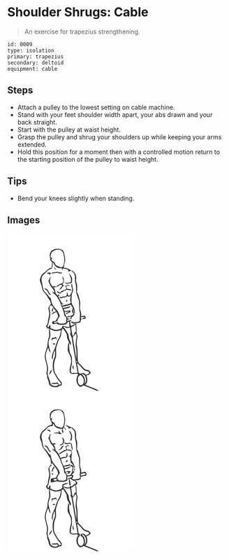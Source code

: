 # Shoulder Shrugs: Cable
> An exercise for trapezius strengthening.

``` 
id: 0009 
type: isolation 
primary: trapezius 
secondary: deltoid 
equipment: cable 
``` 

## Steps

 - Attach a pulley to the lowest setting on cable machine.
 - Stand with your feet shoulder width apart, your abs drawn and your back straight.
 - Start with the pulley at waist height.
 - Grasp the pulley and shrug your shoulders up while keeping your arms extended.
 - Hold this position for a moment then with a controlled motion return to the starting position of the pulley to waist height.

## Tips

 - Bend your knees slightly when standing.

## Images

<svg width="288" height="275pt" viewBox="0 0 216 275" xmlns="http://www.w3.org/2000/svg">
  <g fill="#FFF">
    <path d="M0 0h216v275H0V0m74.48 32.43c-2.81 4.35-.9 9.62-.47 14.35.93 1.05 1.85 2.11 2.77 3.16-.12 3.15-.29 6.3-.68 9.43-6.06.82-9.33 6.47-14.09 9.57-3.36 2.38-4.93 6.41-5.91 10.25-.79 4.6 2.78 8.37 3.1 12.82.46 3.51 1.58 7.06 4.15 9.62 4.33 4.34 6.52 10.23 10.36 14.93.38 1.6.78 3.19 1.18 4.79-1.36 2.15-2.99 4.17-4.02 6.51-.72 2.72.56 5.43.94 8.11.98 5.65-2 10.92-2.1 16.53 0 2.95-1.86 5.3-3.43 7.63 1.7 1.44 3.17 5.4 5.75 3.07-.65 3.6-.29 7.24-.04 10.85.43 3.78-1.79 7.12-2.25 10.78-.74 3.4-.56 6.91-1.16 10.32-1.62 4.85-3.52 9.67-4.19 14.77-.3 7.25 3.41 13.92 3.68 21.12.04 3.11-.07 6.26-.98 9.27.51 1.59 1.04 3.18 1.56 4.78-.99 3.96 2.29 7.15 2.58 10.97.12 2.26.89 4.6 3.03 5.73 3.5 3.05 8.44 2.64 12.74 2.18.67-.59 1.33-1.17 2-1.75 1.48-.37 3.58-.06 4.36-1.7.47-1.2.15-2.54.22-3.78-1.38-1.75-2.54-3.67-4.06-5.3-3.17-3.17-4.43-7.64-7.27-11.05-3.4-8.63-2.46-18.53 1.04-26.96 1.86-6.04-.74-12.5 1.23-18.53 1.66-5.24 2.95-10.72 6.11-15.31 3.19-4.92 1.13-11.39 4.4-16.14 2.55 2.43 4.37 5.48 6.17 8.48 1.69 2.68.99 6.02 1.88 8.95 1.22 2.97 2.94 5.78 3.61 8.96l.84-.15.58 2.67c2.68-3.05.03-6.37-1.23-9.33-1.75-3.28-.61-7.33-2.57-10.53-1.85-3.29-4.02-6.38-6.12-9.51-.56-.51-1.67-1.52-2.23-2.02 1.75-.78 3.22.82 4.82 1.26 2.19.99 4.66.11 6.95-.01.58 3.12 1 6.28 1.27 9.45l-1.71-.16c1.18 3.17 3.04 6.13 3.57 9.51 3.28 19.55 6.41 39.12 9.89 58.62-3.27.17-6.54.39-9.82.36-.65-.6-1.3-1.2-1.94-1.8.38-4.43.39-8.98 1.97-13.18.14-4.07.36-8.15-.12-12.2-.4-3.52-3.33-6.13-3.71-9.65-.57-4.23-1.62-8.51-.72-12.78-.43-.84-.88-1.68-1.34-2.5-.87 4.63-1.51 9.37-1.13 14.08 1.53 4.85 5.21 8.89 5.48 14.15 1.7 7.93-4.14 15.48-1.88 23.35 1.72 1.53 4.08 2.49 6.4 2.2 2.65-.02 6.04-1.74 7.8 1.12-4.72 6.36-3.77 16.49 3.2 20.85 2.68-.06 4.97-1.34 6.84-3.19-.17.24-.51.7-.69.94 7.42 2.52 14.58 5.71 21.87 8.55 1.28.61 2.73.38 4.1.35-1.67-1.32-3.54-2.32-5.52-3.06-5.88-2.26-11.7-4.65-17.54-6.98 4.62-3.95 3.91-10.77 1.84-15.86 2.92-1.1 6.15-2.08 7.53-5.19-1.2-1.37-2.26-2.89-3.7-4.02-2.02-.64-4.3-.57-6.1-1.82-3.82-2.44-5.92-6.7-9.58-9.34-1.79-1.2-2.16-3.43-2.69-5.35-1-6.8-.1-13.73-.94-20.54-1.41-6.3-1.37-12.93.17-19.2.64-3.12-1.76-5.84-1.48-8.95.08-4.63-.11-9.26-.89-13.83l1.9-.32a5.94 5.94 0 0 0-2.79-.69c-2.64 1.49-5.17 3.17-7.9 4.52-.62-2.74-1.09-5.51-1.68-8.26.5-.15 1.49-.46 1.98-.61.01-.4.02-1.2.03-1.6-2.32.48-4.65.9-6.99 1.31-.19-3.22 3.24-2.16 5.24-2.6-1.35-.84-2.87-1.32-4.47-1.28-1.51-3.85-5.11-6.78-4.72-11.26 2.52-.27 5.06-.79 7.59-.32-1.62 1.52-6.06 1.08-6.18 3.79 2.91-.15 5.5-1.94 8.25-2.83-.05-1.07-.1-2.14-.13-3.21-3.23.08-6.41.62-9.58 1.2-.56-1.27-1.14-2.53-1.74-3.78 3.3-.39 6.48-1.36 9.63-2.39.7-.92 1.43-1.82 2.17-2.71-3.94 1.84-8.26 2.5-12.45 3.54-.45-.63-1.35-1.89-1.79-2.52 4.97.01 9.69-1.84 14.4-3.26 1.17 1.77 2.45 3.49 3.53 5.33-.27 1.98-.88 3.9-1.42 5.82.9 1.87 1.71 3.79 2.41 5.75-.75.37-2.24 1.13-2.99 1.5l.46.7c-2.77.07-5.51.51-8.21 1.1l.11 1.77c1.44-.26 2.87-.57 4.3-.93l.66-.27c1.79-1.54 2.04 3.37-.44 2.62.91.62 1.76 1.47 2.93 1.52-.85-3.59 3.11-5.03 5-7.26-.79-3.34-2.85-6.64-1.92-10.14.91 2.91.89 6.17 2.64 8.77.3-3.44-.27-6.86-1.12-10.18-.7-2.9-2.97-5.07-3.83-7.9-1.81-4.22-.15-8.77-.5-13.16-.28-3.88 2.68-7.14 2.45-11.01-.45-3.26-1.27-6.45-1.93-9.67-.23-.01-.67-.05-.89-.06-.92 2.97.87 5.89 1.03 8.85.87 4.31-1.93 8.01-4.06 11.44l-2.75-.48c-.33-2.17-1.03-4.25-1.78-6.31-.4 2.64.17 5.94-2.02 7.92-2.39.28-4.88-.08-7.12 1.01-1.48.83-3.03-.4-4.5-.54 1.17 1.11 2.09 2.9 3.95 2.92 1.03-.45 2.04-.95 3.04-1.49 2.67.22 5.29-.33 7.29-2.23.98.4 1.96.81 2.94 1.23.55-.56 1.65-1.69 2.2-2.26.08 1.34.23 4.02.31 5.36-.47.12-1.4.38-1.87.51l1.55.07c-1.38 2.35.98 4.55.55 6.68-4.19 3.33-9.95 2.73-14.68 4.87-.47-.99-.89-2.01-1.33-3.01 1.31.36 2.63.68 3.95.98-5.2-3.55-6.61-9.78-9.65-14.91.56 0 1.68.01 2.24.01-.05-.68-.17-2.04-.23-2.72-1.04.64-2.06 1.3-3.07 1.99-.84-1.32-1.88-2.49-2.97-3.6-.88-3.42-1.04-7.32-3.83-9.88 2.84-1 5.99-1.2 8.54-2.91 1.58-.95 3.2-2.23 5.17-1.87l1.25 1.61c-1.81 2.61-3.97 4.94-5.9 7.45 1.58-.86 3.12-1.8 4.66-2.73.99-2.11 2.4-3.99 4.45-5.16-1.02-.55-2.72-1.02-2.49-2.54.63-1.12 2.09-1.98 1.94-3.42-.05-3.23.82-7.5-2.71-9.27.44 2.47 1.55 4.77 2.06 7.21-.37 1.33-.85 2.64-1.29 3.95-4.2 1-7.9 3.12-11.15 5.93-1.78-.27-3.49-.74-5.15-1.42l.8 2.76c-3.01-2.68-5.6-6.1-6.37-10.13.07-2.87.93-5.64 1.14-8.5-2.02 2.12-1.84 5.41-3.87 7.49 1.97 3.82 2.77 8.34 5.94 11.46 2.44 2.34 4.03 5.32 4.92 8.56-1.54-.54-3.1-1.04-4.7-1.42 2.84 3.1 6.65 5.23 8.91 8.86 2.89 4.76 5.74 9.59 7.13 15.03 2.59 5.61 4.92 11.36 5.31 17.61 5.07 1.22 2.71 7.32 3.38 11.05-3.61 2.99-8.34 1.9-12.61 1.89-.61-.72-1.23-1.44-1.84-2.16-2.33.52-5.19 2.66-7.04-.03 2.09-.6 4.24-.96 6.32-1.6-.21-3.63 2.52-6.19 4.03-9.2-.78-3.04-2.31-5.83-3.82-8.55-3.2-3.52-6.44-7.08-8.91-11.17-1.53-3.44-1.96-7.24-2.97-10.84-4.21-2.84-6.17-7.73-10.09-10.84-4.16-4.14-3.11-10.55-4.77-15.75-1.38-4.34-1.5-9.8 2.12-13.11 2.57-2.12 4.91-4.49 7.2-6.9 2.1-2.26 5.25-2.91 7.78-4.52 1.48-3.29 1.01-7.07.84-10.56 3.03 2.56 3.79 7.33 7.74 8.79 2.63 1.42 5.62 1.84 8.57 1.81.15.8.46 2.42.61 3.22.47-.98.94-1.96 1.39-2.95 3.09.61 6.49.53 8.88 2.94 1.22 1.53-1.14 2.21-1.95 3.18 1.75-.86 3.67-1.14 5.61-1.11.07-.53.21-1.6.29-2.14 2.32 2.02 4.8 3.99 6.48 6.61 1.65 4.83.58 10.09 1.59 15.02 1.89 5.41 1.35 11.24 1.51 16.87 1.64 4.29 2.79 8.76 4.47 13.04 1.42 6.59-.16 13.5 1.61 20.06 1.19 3.88.13 7.9.08 11.85-.23 1.56.47 3.39-.61 4.74-3.21.8-6.54.97-9.78 1.65-1.47-1.54-3.19-2.21-4.82-.57 1.19.9 2.44 1.72 3.74 2.47 1.77.27 3.34-.89 5.08-.99 2.56-.21 5.55.32 7.58-1.66.85-1.4.62-3.14.88-4.7l2.33.13c-1.05-1.09-3.37-1.68-2.62-3.58 2.4-.65 5.27-1.58 7.04.74l-5.14.76c.75.51 1.5 1.03 2.26 1.54 1.62-.46 3.24-.92 4.87-1.35-.71-1.48-1.38-2.99-2.3-4.37-2 .21-3.97.65-5.95 1 .21-3.31 0-6.67-1.36-9.74-1.76-3.84-.24-8.05-.57-12.08.34-5.49-1.97-10.55-3.33-15.74-.53-1.39-1.4-2.61-2.19-3.85.4-5.36 1.32-11.04-.66-16.2-1.44-3.22-.21-6.77-.74-10.14-.03-4.5-2.96-8.42-6.7-10.65-4.96-1.72-9.24-5.27-14.75-4.95.82-2.49 1.1-5.1 1.4-7.69 2.95-5.69.33-11.91-.63-17.72-.66-4.26-5.15-7.09-9.3-6.82-4.98-.52-10.88.59-13.7 5.17m5.56 25.38c.6 1.47 1.22 2.92 1.83 4.38.51.14 1.53.44 2.04.58-1.11-1.79-2.46-3.41-3.87-4.96m-3.39 10.15c-.1.38-.29 1.16-.39 1.55 4.51-.71 9.16-2.4 13.59-.31 1.85 1.02 3.47-.31 4.91-1.37-1.95.03-3.92-.04-5.78-.66-4.1-1.23-8.27.17-12.33.79m-9.53 1.19c2.49-.27 4.46 1.04 6.35 2.43.57-.99 1.45-1.98 1.18-3.2-2.52-1.27-5.21-.52-7.53.77m38.59.19c2.49 4.66 5.16 9.98 2.9 15.32-3.63.65-7.35.81-10.99.16 1.46.73 2.89 1.52 4.43 2.1 2.36-.4 4.72-.89 7.14-.72 2.23-.47 1.92-3.38 2.13-5.14.59-4.58-1.95-9.11-5.61-11.72m-6.69 21.49c1.81 1.37 2.53 3.44 2.23 5.68-3.1.44-5.72 2.2-8.55 3.37-.7.85-1.4 1.7-2.1 2.56-1.83-.85-3.53-1.95-5.24-3.01.19 3.08 3.11 3.85 5.57 4.46 1.34-1.48 2.88-2.78 4.89-3.21.36-.35 1.06-1.06 1.42-1.41 1.83-.38 3.6-1 5.22-1.95 2.74.21 5.45.67 8.11 1.37-1.33-3.08-4.78-2.83-7.58-2.94-.5-1.41-1.19-2.74-1.96-4.02.89-.65 1.77-1.3 2.66-1.96 1.25.34 2.5.66 3.77.9-1.16-.72-2.14-1.89-3.5-2.22-1.67.78-2.96 2.34-4.94 2.38m-36.37 4c2.64 1.49 5.42 3.05 6.62 6.01 1.47 2 2.64 6.33 5.84 4.89-3.65-2.21-4.17-6.81-7.08-9.65-1.48-1.29-3.57-1.01-5.38-1.25m28.59 19c.66.55.66.55 0 0m10.24 1.32c-.16.41-.49 1.22-.66 1.63 1.51 3.24 3.91-3.47.66-1.63m10.23 115.15c.93 1.39 1.86 2.8 2.88 4.13-.56-2.87-1.03-5.75-1.35-8.65-.62 1.47-1.07 2.99-1.53 4.52z"/>
    <path d="M78.48 31.38c3.61-2.93 8.41-2.92 12.81-2.78 1.4 1.26 2.9 2.45 4.03 3.98 3.07 7.84 3.64 16.88.4 24.82-.97.47-1.93.93-2.88 1.41-2.66-.83-5.33-1.65-7.86-2.78-2.3-1.13-3.13-3.74-4.12-5.91-1.68-1.02-3.39-2.02-4.86-3.34-.04-1.69.62-3.28 1.03-4.89-.61.16-1.83.47-2.44.63-.35-4 .19-8.77 3.89-11.14zM73.77 124.11c.65.08 1.95.23 2.59.31.68.68 2.03 2.04 2.7 2.72-1.38 2.09-2.47 4.38-2.67 6.92.47.14 1.42.44 1.89.59l.12-2.71c.33-1.31.61-2.62.87-3.94 1.26 2.23 2.9 4.19 4.68 6.01-3.16.98-6.28 2.54-8.46 5.1 3.33-.42 6.1-2.43 8.89-4.11 1.02 2.01 2.03 4.04 2.72 6.2 1.46 3.58-3.24 5.35-3.12 8.86-1.02.42-2.04.86-3.06 1.3-.69-.1-2.07-.31-2.76-.41-.5 1.01-1 2.02-1.49 3.04.56.8 1.13 1.61 1.7 2.42 2.2-.56 4.43-1.1 6.71-1.09 1.68.75 3.02 2.46 5.06 1.93 4.85-.03 12.37 1.03 13.77-5.24.57.06 1.72.17 2.3.23.36 2.88.64 5.77.65 8.67-3.47.19-6.82-.68-10.14-1.57-2.5-1.54-2.31 1.8-3.18 3.27-2.17 2.29-5.51 2.83-8.48 3.33-3.94.6-7.42-1.64-10.96-2.95-.03-1.9-.08-3.8-.21-5.69-1.72 1.08-2.4 3.06-3.32 4.77-.44-.58-1.33-1.72-1.77-2.3 2.93-4.37 2.63-9.78 4.31-14.6 1.19-4.7.59-9.67-.49-14.33-.65-2.32.59-4.54 1.15-6.73zM109.59 161.75c2.55-1.66 5.18-3.19 7.59-5.07.28 4.32.48 8.65.78 12.97-.49-.02-1.47-.04-1.96-.05-.68 2.17-1.45 4.3-2.33 6.39-.47-.07-1.41-.22-1.87-.3-.53-4.68-1.58-9.28-2.21-13.94zM73.03 164.65c2.98 1.03 5.74 2.79 8.88 3.33 3.47.18 6.85-.81 10.2-1.55-.78 5.22-1.44 10.72-4.55 15.17-2.74 5.14-4.06 10.9-6 16.37-1.97 3.77-4.12 7.59-4.69 11.88-.22 2.32-.78 4.98.92 6.91 1.22-5.26.6-11.05 4.04-15.61.11 3.29.36 6.62-.03 9.9-.78 3.39-2.75 6.42-3.26 9.9-.95 6.05-.63 12.37 1.41 18.19 1.12 2.76 3.02 5.12 4.36 7.78 2.12 4.55 6.28 7.68 8.51 12.19-1.19.39-2.38.77-3.58 1.12-.92-1.37-1.84-2.74-2.87-4.03-3.17.95-6.48.6-9.71.95-.27.4-.82 1.2-1.09 1.6 1-.13 2-.25 3-.37 3.1 1.73 7.25-1.93 9.32 1.84-4.1 3.62-10.67 2.44-13.76-1.89-.33-7.65-6.79-14.4-4.42-22.21 1.59-9.59-4.92-18.42-3.52-27.99.79-4.02 2.12-7.93 3.84-11.65 1.5 2.83 1.6 6.61 4.36 8.64-1.29-5.33-3.04-10.57-3.68-16.03.1-4.55 2.31-8.62 3.27-12.98.08-3.84-.71-7.64-.95-11.46m3.42 15.22c-.15 1.8-.29 3.6-.35 5.41.67-1.15 1.34-2.31 1.99-3.46 1.7-.39 3.38-.82 5.06-1.31a62.23 62.23 0 0 0 2.32 3.09c-.47-1.88-1.09-3.72-1.73-5.55-2.27 1.17-4.73 1.83-7.29 1.82m1.3 9.31c.84 2.23 2.99 1.99 4.98 1.66-.93-2.01-3.19-1.61-4.98-1.66m-6.18 53.61c1.06-.93 2.09-1.88 3.1-2.87.7-1.93 1.67-3.75 2.59-5.58-3.63 1.07-4.54 5.34-5.69 8.45zM117.32 172.14c2.24 3.31 1.78 7.27.77 10.91-.29 4.83-1.25 9.74.02 14.51 1.48 6.58.34 13.31.42 19.97-1.48-13.19-4.1-26.22-6.23-39.31 2.22-1.54 3.67-3.8 5.02-6.08zM119.18 219.42c1.32.37 1.51 1.11.59 2.22-1.32-.36-1.51-1.1-.59-2.22zM120.02 222.88c3.26 2.78 6.28 5.84 8.89 9.25 2.39 3.18 6.24 4.74 10.11 5.11.72.93 1.43 1.87 2.13 2.82-1.87 1.04-3.67 2.2-5.55 3.21-1.58-1.06-3.05-2.27-4.6-3.36-1.82.4-3.66.8-5.4 1.5l-3.09-1.86c-.74-5.57-2.02-11.06-2.49-16.67z"/>
    <path d="M128.14 242.26c.26-.24.77-.71 1.03-.94 1.27.87 2.56 1.73 3.86 2.57 1.41 2.79 2.67 5.84 2.4 9.03-.26 2.4-1.83 4.29-3.01 6.3 2.16-5.84.85-13.08-4.28-16.96z"/>
    <path d="M121.31 248.91c.03-2.54 2.62-3.88 4.06-5.66 5.27 2.76 7.6 9.79 5.01 15.14-1.03 2.32-4.44 3.52-6.4 1.64-3.27-2.66-2.84-7.35-2.67-11.12z"/>
  </g>
  <g fill="#333">
    <path d="M74.48 32.43c2.82-4.58 8.72-5.69 13.7-5.17 4.15-.27 8.64 2.56 9.3 6.82.96 5.81 3.58 12.03.63 17.72-.3 2.59-.58 5.2-1.4 7.69 5.51-.32 9.79 3.23 14.75 4.95 3.74 2.23 6.67 6.15 6.7 10.65.53 3.37-.7 6.92.74 10.14 1.98 5.16 1.06 10.84.66 16.2.79 1.24 1.66 2.46 2.19 3.85 1.36 5.19 3.67 10.25 3.33 15.74.33 4.03-1.19 8.24.57 12.08 1.36 3.07 1.57 6.43 1.36 9.74 1.98-.35 3.95-.79 5.95-1 .92 1.38 1.59 2.89 2.3 4.37-1.63.43-3.25.89-4.87 1.35-.76-.51-1.51-1.03-2.26-1.54l5.14-.76c-1.77-2.32-4.64-1.39-7.04-.74-.75 1.9 1.57 2.49 2.62 3.58l-2.33-.13c-.26 1.56-.03 3.3-.88 4.7-2.03 1.98-5.02 1.45-7.58 1.66-1.74.1-3.31 1.26-5.08.99-1.3-.75-2.55-1.57-3.74-2.47 1.63-1.64 3.35-.97 4.82.57 3.24-.68 6.57-.85 9.78-1.65 1.08-1.35.38-3.18.61-4.74.05-3.95 1.11-7.97-.08-11.85-1.77-6.56-.19-13.47-1.61-20.06-1.68-4.28-2.83-8.75-4.47-13.04-.16-5.63.38-11.46-1.51-16.87-1.01-4.93.06-10.19-1.59-15.02-1.68-2.62-4.16-4.59-6.48-6.61-.08.54-.22 1.61-.29 2.14-1.94-.03-3.86.25-5.61 1.11.81-.97 3.17-1.65 1.95-3.18-2.39-2.41-5.79-2.33-8.88-2.94-.45.99-.92 1.97-1.39 2.95-.15-.8-.46-2.42-.61-3.22-2.95.03-5.94-.39-8.57-1.81-3.95-1.46-4.71-6.23-7.74-8.79.17 3.49.64 7.27-.84 10.56-2.53 1.61-5.68 2.26-7.78 4.52-2.29 2.41-4.63 4.78-7.2 6.9-3.62 3.31-3.5 8.77-2.12 13.11 1.66 5.2.61 11.61 4.77 15.75 3.92 3.11 5.88 8 10.09 10.84 1.01 3.6 1.44 7.4 2.97 10.84 2.47 4.09 5.71 7.65 8.91 11.17 1.51 2.72 3.04 5.51 3.82 8.55-1.51 3.01-4.24 5.57-4.03 9.2-2.08.64-4.23 1-6.32 1.6 1.85 2.69 4.71.55 7.04.03.61.72 1.23 1.44 1.84 2.16 4.27.01 9 1.1 12.61-1.89-.67-3.73 1.69-9.83-3.38-11.05-.39-6.25-2.72-12-5.31-17.61-1.39-5.44-4.24-10.27-7.13-15.03-2.26-3.63-6.07-5.76-8.91-8.86 1.6.38 3.16.88 4.7 1.42-.89-3.24-2.48-6.22-4.92-8.56-3.17-3.12-3.97-7.64-5.94-11.46 2.03-2.08 1.85-5.37 3.87-7.49-.21 2.86-1.07 5.63-1.14 8.5.77 4.03 3.36 7.45 6.37 10.13l-.8-2.76c1.66.68 3.37 1.15 5.15 1.42 3.25-2.81 6.95-4.93 11.15-5.93.44-1.31.92-2.62 1.29-3.95-.51-2.44-1.62-4.74-2.06-7.21 3.53 1.77 2.66 6.04 2.71 9.27.15 1.44-1.31 2.3-1.94 3.42-.23 1.52 1.47 1.99 2.49 2.54-2.05 1.17-3.46 3.05-4.45 5.16-1.54.93-3.08 1.87-4.66 2.73 1.93-2.51 4.09-4.84 5.9-7.45l-1.25-1.61c-1.97-.36-3.59.92-5.17 1.87-2.55 1.71-5.7 1.91-8.54 2.91 2.79 2.56 2.95 6.46 3.83 9.88 1.09 1.11 2.13 2.28 2.97 3.6 1.01-.69 2.03-1.35 3.07-1.99.06.68.18 2.04.23 2.72-.56 0-1.68-.01-2.24-.01 3.04 5.13 4.45 11.36 9.65 14.91-1.32-.3-2.64-.62-3.95-.98.44 1 .86 2.02 1.33 3.01 4.73-2.14 10.49-1.54 14.68-4.87.43-2.13-1.93-4.33-.55-6.68l-1.55-.07c.47-.13 1.4-.39 1.87-.51-.08-1.34-.23-4.02-.31-5.36-.55.57-1.65 1.7-2.2 2.26-.98-.42-1.96-.83-2.94-1.23-2 1.9-4.62 2.45-7.29 2.23-1 .54-2.01 1.04-3.04 1.49-1.86-.02-2.78-1.81-3.95-2.92 1.47.14 3.02 1.37 4.5.54 2.24-1.09 4.73-.73 7.12-1.01 2.19-1.98 1.62-5.28 2.02-7.92.75 2.06 1.45 4.14 1.78 6.31l2.75.48c2.13-3.43 4.93-7.13 4.06-11.44-.16-2.96-1.95-5.88-1.03-8.85.22.01.66.05.89.06.66 3.22 1.48 6.41 1.93 9.67.23 3.87-2.73 7.13-2.45 11.01.35 4.39-1.31 8.94.5 13.16.86 2.83 3.13 5 3.83 7.9.85 3.32 1.42 6.74 1.12 10.18-1.75-2.6-1.73-5.86-2.64-8.77-.93 3.5 1.13 6.8 1.92 10.14-1.89 2.23-5.85 3.67-5 7.26-1.17-.05-2.02-.9-2.93-1.52 2.48.75 2.23-4.16.44-2.62l-.66.27c-1.43.36-2.86.67-4.3.93l-.11-1.77c2.7-.59 5.44-1.03 8.21-1.1l-.46-.7c.75-.37 2.24-1.13 2.99-1.5a59.14 59.14 0 0 0-2.41-5.75c.54-1.92 1.15-3.84 1.42-5.82-1.08-1.84-2.36-3.56-3.53-5.33-4.71 1.42-9.43 3.27-14.4 3.26.44.63 1.34 1.89 1.79 2.52 4.19-1.04 8.51-1.7 12.45-3.54-.74.89-1.47 1.79-2.17 2.71-3.15 1.03-6.33 2-9.63 2.39.6 1.25 1.18 2.51 1.74 3.78 3.17-.58 6.35-1.12 9.58-1.2.03 1.07.08 2.14.13 3.21-2.75.89-5.34 2.68-8.25 2.83.12-2.71 4.56-2.27 6.18-3.79-2.53-.47-5.07.05-7.59.32-.39 4.48 3.21 7.41 4.72 11.26 1.6-.04 3.12.44 4.47 1.28-2 .44-5.43-.62-5.24 2.6 2.34-.41 4.67-.83 6.99-1.31-.01.4-.02 1.2-.03 1.6-.49.15-1.48.46-1.98.61.59 2.75 1.06 5.52 1.68 8.26 2.73-1.35 5.26-3.03 7.9-4.52.98 0 1.91.23 2.79.69l-1.9.32c.78 4.57.97 9.2.89 13.83-.28 3.11 2.12 5.83 1.48 8.95-1.54 6.27-1.58 12.9-.17 19.2.84 6.81-.06 13.74.94 20.54.53 1.92.9 4.15 2.69 5.35 3.66 2.64 5.76 6.9 9.58 9.34 1.8 1.25 4.08 1.18 6.1 1.82 1.44 1.13 2.5 2.65 3.7 4.02-1.38 3.11-4.61 4.09-7.53 5.19 2.07 5.09 2.78 11.91-1.84 15.86 5.84 2.33 11.66 4.72 17.54 6.98 1.98.74 3.85 1.74 5.52 3.06-1.37.03-2.82.26-4.1-.35-7.29-2.84-14.45-6.03-21.87-8.55.18-.24.52-.7.69-.94-1.87 1.85-4.16 3.13-6.84 3.19-6.97-4.36-7.92-14.49-3.2-20.85-1.76-2.86-5.15-1.14-7.8-1.12-2.32.29-4.68-.67-6.4-2.2-2.26-7.87 3.58-15.42 1.88-23.35-.27-5.26-3.95-9.3-5.48-14.15-.38-4.71.26-9.45 1.13-14.08.46.82.91 1.66 1.34 2.5-.9 4.27.15 8.55.72 12.78.38 3.52 3.31 6.13 3.71 9.65.48 4.05.26 8.13.12 12.2-1.58 4.2-1.59 8.75-1.97 13.18.64.6 1.29 1.2 1.94 1.8 3.28.03 6.55-.19 9.82-.36-3.48-19.5-6.61-39.07-9.89-58.62-.53-3.38-2.39-6.34-3.57-9.51l1.71.16c-.27-3.17-.69-6.33-1.27-9.45-2.29.12-4.76 1-6.95.01-1.6-.44-3.07-2.04-4.82-1.26.56.5 1.67 1.51 2.23 2.02 2.1 3.13 4.27 6.22 6.12 9.51 1.96 3.2.82 7.25 2.57 10.53 1.26 2.96 3.91 6.28 1.23 9.33l-.58-2.67-.84.15c-.67-3.18-2.39-5.99-3.61-8.96-.89-2.93-.19-6.27-1.88-8.95-1.8-3-3.62-6.05-6.17-8.48-3.27 4.75-1.21 11.22-4.4 16.14-3.16 4.59-4.45 10.07-6.11 15.31-1.97 6.03.63 12.49-1.23 18.53-3.5 8.43-4.44 18.33-1.04 26.96 2.84 3.41 4.1 7.88 7.27 11.05 1.52 1.63 2.68 3.55 4.06 5.3-.07 1.24.25 2.58-.22 3.78-.78 1.64-2.88 1.33-4.36 1.7-.67.58-1.33 1.16-2 1.75-4.3.46-9.24.87-12.74-2.18-2.14-1.13-2.91-3.47-3.03-5.73-.29-3.82-3.57-7.01-2.58-10.97-.52-1.6-1.05-3.19-1.56-4.78.91-3.01 1.02-6.16.98-9.27-.27-7.2-3.98-13.87-3.68-21.12.67-5.1 2.57-9.92 4.19-14.77.6-3.41.42-6.92 1.16-10.32.46-3.66 2.68-7 2.25-10.78-.25-3.61-.61-7.25.04-10.85-2.58 2.33-4.05-1.63-5.75-3.07 1.57-2.33 3.43-4.68 3.43-7.63.1-5.61 3.08-10.88 2.1-16.53-.38-2.68-1.66-5.39-.94-8.11 1.03-2.34 2.66-4.36 4.02-6.51-.4-1.6-.8-3.19-1.18-4.79-3.84-4.7-6.03-10.59-10.36-14.93-2.57-2.56-3.69-6.11-4.15-9.62-.32-4.45-3.89-8.22-3.1-12.82.98-3.84 2.55-7.87 5.91-10.25 4.76-3.1 8.03-8.75 14.09-9.57.39-3.13.56-6.28.68-9.43-.92-1.05-1.84-2.11-2.77-3.16-.43-4.73-2.34-10 .47-14.35m4-1.05c-3.7 2.37-4.24 7.14-3.89 11.14.61-.16 1.83-.47 2.44-.63-.41 1.61-1.07 3.2-1.03 4.89 1.47 1.32 3.18 2.32 4.86 3.34.99 2.17 1.82 4.78 4.12 5.91 2.53 1.13 5.2 1.95 7.86 2.78.95-.48 1.91-.94 2.88-1.41 3.24-7.94 2.67-16.98-.4-24.82-1.13-1.53-2.63-2.72-4.03-3.98-4.4-.14-9.2-.15-12.81 2.78m-4.71 92.73c-.56 2.19-1.8 4.41-1.15 6.73 1.08 4.66 1.68 9.63.49 14.33-1.68 4.82-1.38 10.23-4.31 14.6.44.58 1.33 1.72 1.77 2.3.92-1.71 1.6-3.69 3.32-4.77.13 1.89.18 3.79.21 5.69 3.54 1.31 7.02 3.55 10.96 2.95 2.97-.5 6.31-1.04 8.48-3.33.87-1.47.68-4.81 3.18-3.27 3.32.89 6.67 1.76 10.14 1.57-.01-2.9-.29-5.79-.65-8.67-.58-.06-1.73-.17-2.3-.23-1.4 6.27-8.92 5.21-13.77 5.24-2.04.53-3.38-1.18-5.06-1.93-2.28-.01-4.51.53-6.71 1.09-.57-.81-1.14-1.62-1.7-2.42.49-1.02.99-2.03 1.49-3.04.69.1 2.07.31 2.76.41 1.02-.44 2.04-.88 3.06-1.3-.12-3.51 4.58-5.28 3.12-8.86-.69-2.16-1.7-4.19-2.72-6.2-2.79 1.68-5.56 3.69-8.89 4.11 2.18-2.56 5.3-4.12 8.46-5.1-1.78-1.82-3.42-3.78-4.68-6.01-.26 1.32-.54 2.63-.87 3.94l-.12 2.71c-.47-.15-1.42-.45-1.89-.59.2-2.54 1.29-4.83 2.67-6.92-.67-.68-2.02-2.04-2.7-2.72-.64-.08-1.94-.23-2.59-.31m35.82 37.64c.63 4.66 1.68 9.26 2.21 13.94.46.08 1.4.23 1.87.3.88-2.09 1.65-4.22 2.33-6.39.49.01 1.47.03 1.96.05-.3-4.32-.5-8.65-.78-12.97-2.41 1.88-5.04 3.41-7.59 5.07m-36.56 2.9c.24 3.82 1.03 7.62.95 11.46-.96 4.36-3.17 8.43-3.27 12.98.64 5.46 2.39 10.7 3.68 16.03-2.76-2.03-2.86-5.81-4.36-8.64-1.72 3.72-3.05 7.63-3.84 11.65-1.4 9.57 5.11 18.4 3.52 27.99-2.37 7.81 4.09 14.56 4.42 22.21 3.09 4.33 9.66 5.51 13.76 1.89-2.07-3.77-6.22-.11-9.32-1.84-1 .12-2 .24-3 .37.27-.4.82-1.2 1.09-1.6 3.23-.35 6.54 0 9.71-.95 1.03 1.29 1.95 2.66 2.87 4.03 1.2-.35 2.39-.73 3.58-1.12-2.23-4.51-6.39-7.64-8.51-12.19-1.34-2.66-3.24-5.02-4.36-7.78-2.04-5.82-2.36-12.14-1.41-18.19.51-3.48 2.48-6.51 3.26-9.9.39-3.28.14-6.61.03-9.9-3.44 4.56-2.82 10.35-4.04 15.61-1.7-1.93-1.14-4.59-.92-6.91.57-4.29 2.72-8.11 4.69-11.88 1.94-5.47 3.26-11.23 6-16.37 3.11-4.45 3.77-9.95 4.55-15.17-3.35.74-6.73 1.73-10.2 1.55-3.14-.54-5.9-2.3-8.88-3.33m44.29 7.49c-1.35 2.28-2.8 4.54-5.02 6.08 2.13 13.09 4.75 26.12 6.23 39.31-.08-6.66 1.06-13.39-.42-19.97-1.27-4.77-.31-9.68-.02-14.51 1.01-3.64 1.47-7.6-.77-10.91m1.86 47.28c-.92 1.12-.73 1.86.59 2.22.92-1.11.73-1.85-.59-2.22m.84 3.46c.47 5.61 1.75 11.1 2.49 16.67l3.09 1.86c1.74-.7 3.58-1.1 5.4-1.5 1.55 1.09 3.02 2.3 4.6 3.36 1.88-1.01 3.68-2.17 5.55-3.21-.7-.95-1.41-1.89-2.13-2.82-3.87-.37-7.72-1.93-10.11-5.11-2.61-3.41-5.63-6.47-8.89-9.25m8.12 19.38c5.13 3.88 6.44 11.12 4.28 16.96 1.18-2.01 2.75-3.9 3.01-6.3.27-3.19-.99-6.24-2.4-9.03-1.3-.84-2.59-1.7-3.86-2.57-.26.23-.77.7-1.03.94m-6.83 6.65c-.17 3.77-.6 8.46 2.67 11.12 1.96 1.88 5.37.68 6.4-1.64 2.59-5.35.26-12.38-5.01-15.14-1.44 1.78-4.03 3.12-4.06 5.66z"/>
    <path d="M80.04 57.81c1.41 1.55 2.76 3.17 3.87 4.96-.51-.14-1.53-.44-2.04-.58-.61-1.46-1.23-2.91-1.83-4.38zM76.65 67.96c4.06-.62 8.23-2.02 12.33-.79 1.86.62 3.83.69 5.78.66-1.44 1.06-3.06 2.39-4.91 1.37-4.43-2.09-9.08-.4-13.59.31.1-.39.29-1.17.39-1.55zM67.12 69.15c2.32-1.29 5.01-2.04 7.53-.77.27 1.22-.61 2.21-1.18 3.2-1.89-1.39-3.86-2.7-6.35-2.43zM105.71 69.34c3.66 2.61 6.2 7.14 5.61 11.72-.21 1.76.1 4.67-2.13 5.14-2.42-.17-4.78.32-7.14.72-1.54-.58-2.97-1.37-4.43-2.1 3.64.65 7.36.49 10.99-.16 2.26-5.34-.41-10.66-2.9-15.32zM99.02 90.83c1.98-.04 3.27-1.6 4.94-2.38 1.36.33 2.34 1.5 3.5 2.22-1.27-.24-2.52-.56-3.77-.9-.89.66-1.77 1.31-2.66 1.96.77 1.28 1.46 2.61 1.96 4.02 2.8.11 6.25-.14 7.58 2.94-2.66-.7-5.37-1.16-8.11-1.37-1.62.95-3.39 1.57-5.22 1.95-.36.35-1.06 1.06-1.42 1.41-2.01.43-3.55 1.73-4.89 3.21-2.46-.61-5.38-1.38-5.57-4.46 1.71 1.06 3.41 2.16 5.24 3.01.7-.86 1.4-1.71 2.1-2.56 2.83-1.17 5.45-2.93 8.55-3.37.3-2.24-.42-4.31-2.23-5.68zM62.65 94.83c1.81.24 3.9-.04 5.38 1.25 2.91 2.84 3.43 7.44 7.08 9.65-3.2 1.44-4.37-2.89-5.84-4.89-1.2-2.96-3.98-4.52-6.62-6.01zM91.24 113.83c.66.55.66.55 0 0zM101.48 115.15c3.25-1.84.85 4.87-.66 1.63.17-.41.5-1.22.66-1.63zM76.45 179.87c2.56.01 5.02-.65 7.29-1.82.64 1.83 1.26 3.67 1.73 5.55a62.23 62.23 0 0 1-2.32-3.09c-1.68.49-3.36.92-5.06 1.31-.65 1.15-1.32 2.31-1.99 3.46.06-1.81.2-3.61.35-5.41zM77.75 189.18c1.79.05 4.05-.35 4.98 1.66-1.99.33-4.14.57-4.98-1.66zM111.71 230.3c.46-1.53.91-3.05 1.53-4.52.32 2.9.79 5.78 1.35 8.65-1.02-1.33-1.95-2.74-2.88-4.13zM71.57 242.79c1.15-3.11 2.06-7.38 5.69-8.45-.92 1.83-1.89 3.65-2.59 5.58-1.01.99-2.04 1.94-3.1 2.87z"/>
  </g>
</svg>

<svg width="288" height="275pt" viewBox="0 0 216 275" xmlns="http://www.w3.org/2000/svg">
  <g fill="#FFF">
    <path d="M0 0h216v275H0V0m72.99 36.97c.03 4.5.38 9.37 3.53 12.9-.07.91-.21 2.72-.29 3.63-5.76.35-8.9 5.69-13.22 8.7-5.66 3.76-8.91 11.93-5.51 18.2 1.98 3.36 1.52 7.45 3.03 10.97 1.52 3.68 4.99 6.02 6.87 9.48 2.27 3.14 3.67 6.86 6.35 9.69.95 3.25 1.18 6.64 1.16 10.01.24.13.74.38.98.51.54-.83.66-1.9.36-3.21 3.79 6.59 10.91 11.92 11.08 20.09-1.43 1.83-3.2 3.51-3.11 6.03-3.2.74-6.45 1.25-9.64 2.05.03 2.17.03 4.34.07 6.51 3.91-.66 7.82-1.37 11.65-2.37.46.28 1.37.83 1.83 1.1 5.15-.33 11.49 1.28 15.33-3.21-.18-2.01-.34-4.01-.47-6.02h3.21c1.48-.47 2.99-1.15 4.58-.84 1.1 3.42-3.81 3.12-5.96 3.7-1.52.72.52 1.63 1.05 2.14.05 2.2.2 4.4.28 6.61l.4 3.4c.53.15 1.6.43 2.13.57.01-1.03.01-3.08.01-4.11-.44-2.62-1.07-5.21-2.29-7.58 3.96-.52 5.57 4.95 9.82 3.3.54 1.57 1.25 3.07 2.07 4.52-2.94 1.08-5.32 3.13-7.49 5.32a74 74 0 0 1-3.62-.63c1.17 2.42-1.84 2.55-3.22 2.5-2.77-.22-5.39-1.28-8.15-1.53.81-4.69 6.81-2.92 8.74-6.56-3.27.7-7 .97-9.7 3.07-.56 2.2-.24 4.58-1.14 6.69-2.34 2.18-5.62 2.8-8.66 3.31-3.98.75-7.49-1.58-11.02-2.97.02-1.81.04-3.63.04-5.44-2.27.45-2.47 3.02-3.5 4.67-.63-1.16-2.31-2.31-1.1-3.67 2.29-3.84 1.93-8.46 3.4-12.57 1.87-5.51.41-11.35-.49-16.89.49-2.04.63-5.71 3.69-4.84-.09-.49-.25-1.46-.34-1.95-.26-.25-.78-.76-1.04-1.01-1.27 3.05-4.49 5.59-3.94 9.17.25 2.56 1.25 5 1.25 7.59.23 4.47-1.92 8.59-2.12 13.01-.16 2.89-.59 6.05-3.31 7.7.08 2.5 2.84 6.76 5.5 4.47-.72 3.6-.33 7.26-.07 10.87.46 3.81-1.84 7.15-2.27 10.85-.72 3.36-.55 6.83-1.12 10.21-2.13 6.72-5.58 13.73-3.64 20.93 1.87 7.86 4.75 16.1 2.09 24.15.52 1.65 1.08 3.29 1.64 4.93-1.11 3.63 1.85 6.55 2.39 9.95-.38 8.64 12.03 12.01 17.85 7.11 1.34-.35 3.13.02 4.1-1.18 1.04-1.22.4-2.91.48-4.35-1.49-1.87-2.74-3.95-4.52-5.57-2.54-2.36-3.62-5.76-5.51-8.59-4.4-5.9-3.72-13.77-3-20.67.35-4.14 3.02-7.69 3.13-11.87.19-3.67-.27-7.34-.16-11.01.46-4.99 2.91-9.47 4.01-14.3 1.05-2.49 3.04-4.46 4.03-6.97 1.36-3.89 1.85-8.02 1.74-12.12.72-.78 1.58-1.26 2.57-1.44 2.31 2.21 3.56 5.22 5.22 7.9 1.8 2.95.62 6.71 2.14 9.78 1.71 3.42 3.42 6.85 5.11 10.29 2.47-3.01-.25-6.19-1.42-9.05-1.5-2.72-.81-5.96-1.87-8.78-2.54-4.86-5.68-9.36-8.93-13.77 1.86.24 3.44 1.28 5.03 2.18 2.21 0 4.42-.14 6.62-.46.5 3.76 1.55 7.47 1.75 11.26-.26.3-.77.91-1.02 1.21.88 1.74 2.03 3.42 2.25 5.42 3.35 19.85 6.52 39.73 10.07 59.55-3.74-.27-8.34 1.75-11.46-.97-.36-4.56.14-9.31 1.7-13.63.09-4.08.31-8.18-.17-12.25-.39-3.56-3.43-6.18-3.73-9.77-.5-4.2-1.67-8.45-.64-12.67-.46-.84-.94-1.67-1.43-2.49-1.29 4.57-1.42 9.39-1.35 14.09 1.83 4.77 5.47 8.86 5.74 14.18 1.62 7.78-3.79 15.08-2.08 22.84 1.76 2.67 5.62 3.12 8.55 2.49 2-.14 4.79-1.35 5.46 1.46 1.17-.3 2.33-.66 3.46-1.08.59-1.5-1.48-1.64-2.3-2.37-.75-5.53-2.04-10.97-2.47-16.54 3.3 2.74 6.3 5.82 8.9 9.24 2.38 3.13 6.19 4.73 10.05 5.03.72.95 1.44 1.9 2.16 2.87-1.94 1.02-3.8 2.18-5.63 3.38-1.39-1.27-2.86-2.44-4.45-3.45-1.97.43-5.27.01-5.31 2.89.2 1.78 2.64 2.19 3.53 3.66 2.26 3.66 3.11 8.69.7 12.5-1.27 1.9-4.32 2.67-6.05.95-3.45-2.92-2.8-7.97-2.53-11.99.87-2.18 3.08-3.57 4.08-5.73-.89.18-2.66.52-3.54.69-5.25 5.95-3.82 16.39 2.96 20.62 2.69.06 4.97-1.26 6.83-3.11l-.53.97c7.4 2.47 14.53 5.66 21.78 8.51 1.24.59 2.64.42 3.96.28-1.41-1.2-3.03-2.12-4.77-2.74-6.09-2.33-12.1-4.85-18.18-7.21 4.6-4 3.86-10.77 1.91-15.92 2.89-1.09 6.12-2.06 7.39-5.19-.82-1-1.61-2.02-2.48-2.97-1.55-2.07-4.53-1.17-6.57-2.44-4.25-2.3-6.35-6.98-10.24-9.74-1.81-1.16-2.18-3.4-2.7-5.31-1.02-6.81-.13-13.73-.94-20.55-1.44-6.33-1.4-13.01.18-19.3.66-3.1-1.84-5.76-1.52-8.85.19-4.62-.1-9.25-1.23-13.74.64-.28 1.92-.83 2.56-1.11-.02-.69-.05-2.08-.06-2.77-1.27-1.05-2.48-2.21-3.18-3.74 2.81-.47 6.21.11 8.49-2 .9-1.23.62-2.86.85-4.27 2.89-.44 5.75-1.1 8.64-1.6 1.71-2.27 1.1-5-.98-6.78-2.34.61-4.73 1.07-7.09 1.6.6-4.09-1.32-7.77-2.28-11.61.15-4.71.69-9.46-.02-14.15-.58-3.66-2.41-7-2.84-10.7-.76-1.22-1.55-2.42-2.36-3.61.47-4.19.77-8.43.39-12.64-.22-2.7-2.14-5.05-1.74-7.83.16-3.9.41-8.13-1.61-11.64-1.84-2.67-4.32-5.2-7.59-5.96-3.04-.98-5.48-3.28-8.66-3.89 1.04 2.14 3.1 3.3 5.09 4.39-.3.44-.9 1.33-1.2 1.77 1.83-.19 4.71 1.09 4.77-1.89 2.27 1.9 4.64 3.84 6.23 6.38 1.5 4.59.76 9.55 1.39 14.27 1.63 4.6 1.74 9.53 1.64 14.36-.54 4.26 2.23 7.91 2.96 12 3.31 6.41 1.73 13.74 2.49 20.62.28 2.86 1.49 5.61 1.29 8.52 0 2.94-1.47 6.15.56 8.72-.61 1.04-1.18 2.11-1.76 3.16-3.26.53-6.55.91-9.78 1.58-.89-.66-1.81-1.28-2.75-1.86 1.51-1.48 2.16-3.47 2.17-5.56-.7-.3-2.1-.89-2.8-1.19 1.63-1.51 3.27-3.01 4.87-4.54-.47-.74-.95-1.48-1.44-2.2l-.55 1.92-.89-.38c.34-1.54.59-3.09.73-4.66-.09-1.56-.14-3.12-.25-4.67-.84-.67-1.66-1.35-2.49-2.03-1.28-.32-2.56-.68-3.83-1.05-3.3 1.12-6.74 1.74-10.11 2.64-2.02-3.75-3.58-7.72-4.4-11.91 1.25-.47 2.5-.95 3.74-1.43 2.06-.19 4.54.18 6.01-1.65 2.83-1.92 1.4-5.67-.15-7.95.07 2.74.3 5.64-1.5 7.95-3.16-.65-6.25-.02-8.88 1.84-1.92-4.84-4.06-9.88-8.31-13.16-.87-3.45-.94-7.46-3.85-9.97 1.65-.59 3.37-.95 5.07-1.38-1.58-.46-3.2-.84-4.8-1.24-.51.44-1.02.88-1.52 1.33-1.37-2.14-3.05-4.1-4.02-6.47-1.96-3.5.03-7.4.35-11.05-2.62 1.61-1.49 5.58-4.06 7.13 2.12 3.82 2.81 8.46 6.06 11.6 2.48 2.32 4.04 5.33 4.89 8.59-1.5-.6-3.04-1.14-4.64-1.41 2.67 2.92 6.27 4.9 8.49 8.25 3.08 4.91 6.07 9.96 7.51 15.63 2.65 5.61 4.91 11.39 5.32 17.65 5.13.96 2.64 7.27 3.37 10.88-3.51 3.15-8.28 1.91-12.51 2.02-.94-1.01-1.99-1.93-2.74-3.09-.97-3.99 2.66-6.68 4.11-9.97-1.51-6.96-6.92-11.64-11.02-17.08-3.21-3.77-3.34-8.94-4.7-13.49-4.05-2.6-5.85-7.27-9.5-10.26-3.37-2.69-3.85-7.34-4.36-11.33-.45-4.8-3.14-9.62-1.24-14.42 1.2-3.85 5.21-5.54 7.6-8.53 2.68-3.28 6.59-6.13 11.08-5.3.19-1.62.37-3.24.58-4.86 1.17 2.01 2.11 4.17 3.54 6.03 3.42 2.66 7.88 4.08 12.23 3.47-1.23 2.73-.6 5.71 1.6 7.73.5-2.07.25-4.19-1.11-5.9.58-1.28 1.28-2.5 1.86-3.79l1.88 1.05.44 2.4 1.83-.6c-1.24-1.14-2.17-2.55-3.39-3.7.81-5.72 3.04-11.64 1.18-17.38-1.18-3.41-.5-7.72-3.54-10.25-3.12-3.31-8.08-2.66-12.19-2.52-5.06.26-9.65 4.52-9.98 9.63m-5.57 26.31c.65.04 1.95.1 2.6.13 1.59.24 3.4 3.86 4.26.64-1.61-2.6-4.7-2.95-6.86-.77m20.9-.53l.2 4.11c-3.28-.27-6.6-.24-9.74.85 3.64.85 7.51-.04 11.02 1.53 1.52.76 3.06-.15 4.54-.54-3.27-.42-4.36-3.63-6.02-5.95m17.43.71c1.17 3.2 3.79 5.94 3.59 9.55.34 2.49-.43 4.88-1.5 7.1.49.19 1.46.56 1.94.75 3.17-5.75 1.64-13.81-4.03-17.4M94.31 74.89c.67 3.06 1.93 6.03 1.71 9.23-.51-.51-1.54-1.54-2.06-2.05.55 1.12 2.22 2.4 1.01 3.7-1.2.66-2.5 1.14-3.78 1.64-.3.44-.89 1.32-1.18 1.76 2.33-.73 5.51-.86 6.55-3.51 2.57-3.37 1.02-8.5-2.25-10.77m3.9 10.5c3.35 2.49 7.17.88 10.77-.05.67 4.24 1.57 8.44 2.53 12.63 1.82-4.07-.76-8.38-1.04-12.52-1.11-.41-2.23-.81-3.33-1.22-2.79 1.21-5.73 1.23-8.3-.55-.16.43-.47 1.28-.63 1.71m.98 5.62c1.5 1.26 2.23 3.07 1.97 5.04-1.09 1.23-2.82.82-4.25 1.01-.33.45-.97 1.36-1.3 1.81-.92.29-1.84.59-2.76.89-1.19 1.66-2.82 2.66-4.99 2.29 1.01.66 2.01 1.33 3.02 1.99 1.28-1.57 2.78-2.99 4.88-3.3.38-.37 1.14-1.1 1.51-1.47 1.69-.37 3.31-.98 4.76-1.94 2.68.24 5.6.07 7.83 1.85 1.61 2.87-1.57 5.5-2.78 7.94-.61.2-1.84.62-2.45.82 1.08.12 2.15.22 3.23.31.19 3.34.7 6.66 1.12 9.98 1.21 1.04 2.48 2.06 3.34 3.44 1.49 2 1.03 5.3 3.84 6.19-.87-4.66-2.69-9.02-5.66-12.73-1.37-5.63 1.39-11.21.1-16.82-1.71-2.65-5.3-2.64-8.03-1.73-.16-1.69-.64-3.32-1.54-4.76l2.42-2.21c1.19.44 2.4.85 3.62 1.23-1.03-.92-2.08-1.81-3.12-2.7-1.51 1.07-2.91 2.41-4.76 2.87m-36.35-1.88c3.28 1.23 5.72 3.68 7.11 6.87 1.1 1.61 2.69 5.62 5.12 3.41-4.09-1.88-4.05-7.25-7.58-9.7-1.37-.99-3.09-.62-4.65-.58m29.73 3.29c-.91 2.25-3.38 3.18-4.39 5.35 1.69-.76 3.3-1.7 4.91-2.62 1.17-2.17 2.71-4.1 4.14-6.1-2.13.17-3.79 1.45-4.66 3.37m9.8 21.74c-1.15.54-2.26 2.2-1.37 3.4 1.69.79 4.11-4.16 1.37-3.4m-26.05 19.25l1.39.44c.62-2.17 1.25-4.33 2.18-6.39l.96 1.18.09-3.33c-3.43 1.15-3.87 5.09-4.62 8.1m38.57-4.41c-.02.57-.07 1.7-.1 2.27 2.08 2.22 1.62-5.06.1-2.27m-38.63 9.8c1.06 1.08 3.14-.59 2.4-1.87-1.07-1.01-3.2.57-2.4 1.87m38.39 95.5c-.66-2.79-1.15-5.61-1.33-8.46-2.04 2.64-1.35 6.53 1.33 8.46z"/>
    <path d="M78.41 31.29c3.57-2.95 8.43-2.74 12.79-2.72 2.95 2.15 5.5 5.02 5.56 8.88 2.05 6.56 1.25 13.61-1.06 19.99-.98.45-1.96.89-2.93 1.34-2.68-.77-5.35-1.56-7.89-2.7-2.39-1.05-3.33-3.68-4.22-5.93-1.65-1.05-3.26-2.15-4.86-3.28.36-1.66.79-3.29 1.25-4.93-.61.15-1.83.43-2.44.58-.46-4.03.25-8.73 3.8-11.23zM97.27 124.79c4.19 1.09 8.36-.95 12.2-2.46-1.16 4.83-7 4.37-10.7 5.87-.49-1.15-.99-2.28-1.5-3.41z"/>
    <path d="M98.72 129.66c4.06-.53 9.12-1.18 10.66-5.67.66.61 1.98 1.82 2.64 2.43.29 2.81-1.21 5.56-.54 8.32-.56.52-1.11 1.05-1.67 1.58.21 3.88-3.68 3.65-6.47 3.91-1.78-3.43-4.36-6.55-4.62-10.57m1.65 5.05c1.65.05 3.3.06 4.95.05-.56.7-1.67 2.11-2.23 2.81 3.18.43 5.2-1.76 5.22-4.73-2.67.31-6.05-.55-7.94 1.87zM126.64 137.52c2.77-.05 6.34-2.54 8.33.37-2.06 2.63-6.02 1.95-8.97 2.94.21-1.11.42-2.21.64-3.31zM79.16 146.77c1.88-.31 3.76-.61 5.64-.9.04.72.11 2.15.15 2.87-1.44.26-2.88.53-4.32.81-.48-.93-.98-1.85-1.47-2.78zM109.52 161.49c2.71-1.24 5.1-3.03 7.4-4.89.56 4.33.77 8.68 1.05 13.03-.5 0-1.51-.01-2.01-.02-.64 2.15-1.38 4.26-2.23 6.33l-1.96-.24c-.59-4.77-1.43-9.49-2.25-14.21zM73.01 164.7c2.68.94 5.16 2.4 7.89 3.17 3.8.49 7.54-.71 11.22-1.45-.66 4.43-1.19 9.04-3.52 12.96-3.7 5.59-5.02 12.27-7.22 18.5-1.98 3.77-4.31 7.6-4.56 11.97-.04 2.23-.85 4.85.86 6.68.98-5.13.43-10.78 3.82-15.17.15 2.54.42 5.1.32 7.66-.19 4.54-3.31 8.31-3.69 12.83-.38 5.05-.52 10.24.9 15.16.87 3.94 3.69 6.98 5.38 10.56 2.01 4.38 6.19 7.2 8.44 11.46a6.575 6.575 0 0 1-3.93.97c-1.24-1.59-2.15-4.45-4.74-3.36-2.82.92-6.65-.93-8.63 1.78 3.3.33 6.62.56 9.9-.11.53.48 1.59 1.43 2.12 1.91-4.04 3.65-10.57 2.44-13.5-1.97-.28-7.65-6.78-14.38-4.35-22.18 1.56-9.59-4.97-18.41-3.53-27.98.8-3.99 2.08-7.89 3.84-11.56 1.67 2.67 1.37 6.81 4.44 8.41-1.56-5.2-3.05-10.43-3.78-15.81.11-4.54 2.28-8.62 3.28-12.96.1-3.84-.71-7.64-.96-11.47m3.48 15.15c-.17 1.81-.32 3.63-.38 5.45.55-1.1 1.08-2.21 1.58-3.34 1.74-.48 3.48-.96 5.21-1.49.68 1.07 1.47 2.06 2.37 2.95-.46-1.81-1.09-3.57-1.73-5.32-2.22 1.07-4.57 1.76-7.05 1.75m1.14 9.39c.56 2.33 4.2 2.65 4.56.08-1.52-.07-3.04-.09-4.56-.08m-5.93 53.5c2.94-1.92 3.95-5.35 5.45-8.31-3.47 1.05-4.52 5.23-5.45 8.31zM112.3 178.15c2.24-1.5 3.68-3.77 5.15-5.96 3.31 4.99-.1 10.51.31 15.86-.38 2.97-.56 5.99.24 8.92 1.63 6.65.41 13.49.63 20.23-1.79-13.06-4.15-26.04-6.33-39.05zM119.15 219.43c1.3.29 1.57 1.04.81 2.25-1.34-.27-1.6-1.02-.81-2.25zM128.14 242.32c.27-.27.81-.82 1.08-1.09 6.59 3.13 8.32 12.72 3.14 17.91 2.3-5.74.89-13.05-4.22-16.82z"/>
  </g>
  <g fill="#333">
    <path d="M72.99 36.97c.33-5.11 4.92-9.37 9.98-9.63 4.11-.14 9.07-.79 12.19 2.52 3.04 2.53 2.36 6.84 3.54 10.25 1.86 5.74-.37 11.66-1.18 17.38 1.22 1.15 2.15 2.56 3.39 3.7l-1.83.6-.44-2.4-1.88-1.05c-.58 1.29-1.28 2.51-1.86 3.79 1.36 1.71 1.61 3.83 1.11 5.9-2.2-2.02-2.83-5-1.6-7.73-4.35.61-8.81-.81-12.23-3.47-1.43-1.86-2.37-4.02-3.54-6.03-.21 1.62-.39 3.24-.58 4.86-4.49-.83-8.4 2.02-11.08 5.3-2.39 2.99-6.4 4.68-7.6 8.53-1.9 4.8.79 9.62 1.24 14.42.51 3.99.99 8.64 4.36 11.33 3.65 2.99 5.45 7.66 9.5 10.26 1.36 4.55 1.49 9.72 4.7 13.49 4.1 5.44 9.51 10.12 11.02 17.08-1.45 3.29-5.08 5.98-4.11 9.97.75 1.16 1.8 2.08 2.74 3.09 4.23-.11 9 1.13 12.51-2.02-.73-3.61 1.76-9.92-3.37-10.88-.41-6.26-2.67-12.04-5.32-17.65-1.44-5.67-4.43-10.72-7.51-15.63-2.22-3.35-5.82-5.33-8.49-8.25 1.6.27 3.14.81 4.64 1.41-.85-3.26-2.41-6.27-4.89-8.59-3.25-3.14-3.94-7.78-6.06-11.6 2.57-1.55 1.44-5.52 4.06-7.13-.32 3.65-2.31 7.55-.35 11.05.97 2.37 2.65 4.33 4.02 6.47.5-.45 1.01-.89 1.52-1.33 1.6.4 3.22.78 4.8 1.24-1.7.43-3.42.79-5.07 1.38 2.91 2.51 2.98 6.52 3.85 9.97 4.25 3.28 6.39 8.32 8.31 13.16 2.63-1.86 5.72-2.49 8.88-1.84 1.8-2.31 1.57-5.21 1.5-7.95 1.55 2.28 2.98 6.03.15 7.95-1.47 1.83-3.95 1.46-6.01 1.65-1.24.48-2.49.96-3.74 1.43.82 4.19 2.38 8.16 4.4 11.91 3.37-.9 6.81-1.52 10.11-2.64 1.27.37 2.55.73 3.83 1.05.83.68 1.65 1.36 2.49 2.03.11 1.55.16 3.11.25 4.67a36.71 36.71 0 0 1-.73 4.66l.89.38.55-1.92c.49.72.97 1.46 1.44 2.2-1.6 1.53-3.24 3.03-4.87 4.54.7.3 2.1.89 2.8 1.19-.01 2.09-.66 4.08-2.17 5.56.94.58 1.86 1.2 2.75 1.86 3.23-.67 6.52-1.05 9.78-1.58.58-1.05 1.15-2.12 1.76-3.16-2.03-2.57-.56-5.78-.56-8.72.2-2.91-1.01-5.66-1.29-8.52-.76-6.88.82-14.21-2.49-20.62-.73-4.09-3.5-7.74-2.96-12 .1-4.83-.01-9.76-1.64-14.36-.63-4.72.11-9.68-1.39-14.27-1.59-2.54-3.96-4.48-6.23-6.38-.06 2.98-2.94 1.7-4.77 1.89.3-.44.9-1.33 1.2-1.77-1.99-1.09-4.05-2.25-5.09-4.39 3.18.61 5.62 2.91 8.66 3.89 3.27.76 5.75 3.29 7.59 5.96 2.02 3.51 1.77 7.74 1.61 11.64-.4 2.78 1.52 5.13 1.74 7.83.38 4.21.08 8.45-.39 12.64.81 1.19 1.6 2.39 2.36 3.61.43 3.7 2.26 7.04 2.84 10.7.71 4.69.17 9.44.02 14.15.96 3.84 2.88 7.52 2.28 11.61 2.36-.53 4.75-.99 7.09-1.6 2.08 1.78 2.69 4.51.98 6.78-2.89.5-5.75 1.16-8.64 1.6-.23 1.41.05 3.04-.85 4.27-2.28 2.11-5.68 1.53-8.49 2 .7 1.53 1.91 2.69 3.18 3.74.01.69.04 2.08.06 2.77-.64.28-1.92.83-2.56 1.11 1.13 4.49 1.42 9.12 1.23 13.74-.32 3.09 2.18 5.75 1.52 8.85-1.58 6.29-1.62 12.97-.18 19.3.81 6.82-.08 13.74.94 20.55.52 1.91.89 4.15 2.7 5.31 3.89 2.76 5.99 7.44 10.24 9.74 2.04 1.27 5.02.37 6.57 2.44.87.95 1.66 1.97 2.48 2.97-1.27 3.13-4.5 4.1-7.39 5.19 1.95 5.15 2.69 11.92-1.91 15.92 6.08 2.36 12.09 4.88 18.18 7.21 1.74.62 3.36 1.54 4.77 2.74-1.32.14-2.72.31-3.96-.28-7.25-2.85-14.38-6.04-21.78-8.51l.53-.97c-1.86 1.85-4.14 3.17-6.83 3.11-6.78-4.23-8.21-14.67-2.96-20.62.88-.17 2.65-.51 3.54-.69-1 2.16-3.21 3.55-4.08 5.73-.27 4.02-.92 9.07 2.53 11.99 1.73 1.72 4.78.95 6.05-.95 2.41-3.81 1.56-8.84-.7-12.5-.89-1.47-3.33-1.88-3.53-3.66.04-2.88 3.34-2.46 5.31-2.89 1.59 1.01 3.06 2.18 4.45 3.45 1.83-1.2 3.69-2.36 5.63-3.38-.72-.97-1.44-1.92-2.16-2.87-3.86-.3-7.67-1.9-10.05-5.03-2.6-3.42-5.6-6.5-8.9-9.24.43 5.57 1.72 11.01 2.47 16.54.82.73 2.89.87 2.3 2.37-1.13.42-2.29.78-3.46 1.08-.67-2.81-3.46-1.6-5.46-1.46-2.93.63-6.79.18-8.55-2.49-1.71-7.76 3.7-15.06 2.08-22.84-.27-5.32-3.91-9.41-5.74-14.18-.07-4.7.06-9.52 1.35-14.09.49.82.97 1.65 1.43 2.49-1.03 4.22.14 8.47.64 12.67.3 3.59 3.34 6.21 3.73 9.77.48 4.07.26 8.17.17 12.25-1.56 4.32-2.06 9.07-1.7 13.63 3.12 2.72 7.72.7 11.46.97-3.55-19.82-6.72-39.7-10.07-59.55-.22-2-1.37-3.68-2.25-5.42.25-.3.76-.91 1.02-1.21-.2-3.79-1.25-7.5-1.75-11.26-2.2.32-4.41.46-6.62.46-1.59-.9-3.17-1.94-5.03-2.18 3.25 4.41 6.39 8.91 8.93 13.77 1.06 2.82.37 6.06 1.87 8.78 1.17 2.86 3.89 6.04 1.42 9.05-1.69-3.44-3.4-6.87-5.11-10.29-1.52-3.07-.34-6.83-2.14-9.78-1.66-2.68-2.91-5.69-5.22-7.9-.99.18-1.85.66-2.57 1.44.11 4.1-.38 8.23-1.74 12.12-.99 2.51-2.98 4.48-4.03 6.97-1.1 4.83-3.55 9.31-4.01 14.3-.11 3.67.35 7.34.16 11.01-.11 4.18-2.78 7.73-3.13 11.87-.72 6.9-1.4 14.77 3 20.67 1.89 2.83 2.97 6.23 5.51 8.59 1.78 1.62 3.03 3.7 4.52 5.57-.08 1.44.56 3.13-.48 4.35-.97 1.2-2.76.83-4.1 1.18-5.82 4.9-18.23 1.53-17.85-7.11-.54-3.4-3.5-6.32-2.39-9.95-.56-1.64-1.12-3.28-1.64-4.93 2.66-8.05-.22-16.29-2.09-24.15-1.94-7.2 1.51-14.21 3.64-20.93.57-3.38.4-6.85 1.12-10.21.43-3.7 2.73-7.04 2.27-10.85-.26-3.61-.65-7.27.07-10.87-2.66 2.29-5.42-1.97-5.5-4.47 2.72-1.65 3.15-4.81 3.31-7.7.2-4.42 2.35-8.54 2.12-13.01 0-2.59-1-5.03-1.25-7.59-.55-3.58 2.67-6.12 3.94-9.17.26.25.78.76 1.04 1.01.09.49.25 1.46.34 1.95-3.06-.87-3.2 2.8-3.69 4.84.9 5.54 2.36 11.38.49 16.89-1.47 4.11-1.11 8.73-3.4 12.57-1.21 1.36.47 2.51 1.1 3.67 1.03-1.65 1.23-4.22 3.5-4.67 0 1.81-.02 3.63-.04 5.44 3.53 1.39 7.04 3.72 11.02 2.97 3.04-.51 6.32-1.13 8.66-3.31.9-2.11.58-4.49 1.14-6.69 2.7-2.1 6.43-2.37 9.7-3.07-1.93 3.64-7.93 1.87-8.74 6.56 2.76.25 5.38 1.31 8.15 1.53 1.38.05 4.39-.08 3.22-2.5a74 74 0 0 0 3.62.63c2.17-2.19 4.55-4.24 7.49-5.32-.82-1.45-1.53-2.95-2.07-4.52-4.25 1.65-5.86-3.82-9.82-3.3 1.22 2.37 1.85 4.96 2.29 7.58 0 1.03 0 3.08-.01 4.11-.53-.14-1.6-.42-2.13-.57l-.4-3.4c-.08-2.21-.23-4.41-.28-6.61-.53-.51-2.57-1.42-1.05-2.14 2.15-.58 7.06-.28 5.96-3.7-1.59-.31-3.1.37-4.58.84h-3.21c.13 2.01.29 4.01.47 6.02-3.84 4.49-10.18 2.88-15.33 3.21-.46-.27-1.37-.82-1.83-1.1-3.83 1-7.74 1.71-11.65 2.37-.04-2.17-.04-4.34-.07-6.51 3.19-.8 6.44-1.31 9.64-2.05-.09-2.52 1.68-4.2 3.11-6.03-.17-8.17-7.29-13.5-11.08-20.09.3 1.31.18 2.38-.36 3.21-.24-.13-.74-.38-.98-.51.02-3.37-.21-6.76-1.16-10.01-2.68-2.83-4.08-6.55-6.35-9.69-1.88-3.46-5.35-5.8-6.87-9.48-1.51-3.52-1.05-7.61-3.03-10.97-3.4-6.27-.15-14.44 5.51-18.2 4.32-3.01 7.46-8.35 13.22-8.7.08-.91.22-2.72.29-3.63-3.15-3.53-3.5-8.4-3.53-12.9m5.42-5.68c-3.55 2.5-4.26 7.2-3.8 11.23.61-.15 1.83-.43 2.44-.58-.46 1.64-.89 3.27-1.25 4.93 1.6 1.13 3.21 2.23 4.86 3.28.89 2.25 1.83 4.88 4.22 5.93 2.54 1.14 5.21 1.93 7.89 2.7.97-.45 1.95-.89 2.93-1.34 2.31-6.38 3.11-13.43 1.06-19.99-.06-3.86-2.61-6.73-5.56-8.88-4.36-.02-9.22-.23-12.79 2.72m18.86 93.5c.51 1.13 1.01 2.26 1.5 3.41 3.7-1.5 9.54-1.04 10.7-5.87-3.84 1.51-8.01 3.55-12.2 2.46m1.45 4.87c.26 4.02 2.84 7.14 4.62 10.57 2.79-.26 6.68-.03 6.47-3.91.56-.53 1.11-1.06 1.67-1.58-.67-2.76.83-5.51.54-8.32-.66-.61-1.98-1.82-2.64-2.43-1.54 4.49-6.6 5.14-10.66 5.67m27.92 7.86c-.22 1.1-.43 2.2-.64 3.31 2.95-.99 6.91-.31 8.97-2.94-1.99-2.91-5.56-.42-8.33-.37m-47.48 9.25c.49.93.99 1.85 1.47 2.78 1.44-.28 2.88-.55 4.32-.81-.04-.72-.11-2.15-.15-2.87-1.88.29-3.76.59-5.64.9m30.36 14.72c.82 4.72 1.66 9.44 2.25 14.21l1.96.24c.85-2.07 1.59-4.18 2.23-6.33.5.01 1.51.02 2.01.02-.28-4.35-.49-8.7-1.05-13.03-2.3 1.86-4.69 3.65-7.4 4.89m-36.51 3.21c.25 3.83 1.06 7.63.96 11.47-1 4.34-3.17 8.42-3.28 12.96.73 5.38 2.22 10.61 3.78 15.81-3.07-1.6-2.77-5.74-4.44-8.41a49.066 49.066 0 0 0-3.84 11.56c-1.44 9.57 5.09 18.39 3.53 27.98-2.43 7.8 4.07 14.53 4.35 22.18 2.93 4.41 9.46 5.62 13.5 1.97-.53-.48-1.59-1.43-2.12-1.91-3.28.67-6.6.44-9.9.11 1.98-2.71 5.81-.86 8.63-1.78 2.59-1.09 3.5 1.77 4.74 3.36 1.41.09 2.71-.23 3.93-.97-2.25-4.26-6.43-7.08-8.44-11.46-1.69-3.58-4.51-6.62-5.38-10.56-1.42-4.92-1.28-10.11-.9-15.16.38-4.52 3.5-8.29 3.69-12.83.1-2.56-.17-5.12-.32-7.66-3.39 4.39-2.84 10.04-3.82 15.17-1.71-1.83-.9-4.45-.86-6.68.25-4.37 2.58-8.2 4.56-11.97 2.2-6.23 3.52-12.91 7.22-18.5 2.33-3.92 2.86-8.53 3.52-12.96-3.68.74-7.42 1.94-11.22 1.45-2.73-.77-5.21-2.23-7.89-3.17m39.29 13.45c2.18 13.01 4.54 25.99 6.33 39.05-.22-6.74 1-13.58-.63-20.23-.8-2.93-.62-5.95-.24-8.92-.41-5.35 3-10.87-.31-15.86-1.47 2.19-2.91 4.46-5.15 5.96m6.85 41.28c-.79 1.23-.53 1.98.81 2.25.76-1.21.49-1.96-.81-2.25m8.99 22.89c5.11 3.77 6.52 11.08 4.22 16.82 5.18-5.19 3.45-14.78-3.14-17.91-.27.27-.81.82-1.08 1.09z"/>
    <path d="M67.42 63.28c2.16-2.18 5.25-1.83 6.86.77-.86 3.22-2.67-.4-4.26-.64-.65-.03-1.95-.09-2.6-.13zM88.32 62.75c1.66 2.32 2.75 5.53 6.02 5.95-1.48.39-3.02 1.3-4.54.54-3.51-1.57-7.38-.68-11.02-1.53 3.14-1.09 6.46-1.12 9.74-.85l-.2-4.11zM105.75 63.46c5.67 3.59 7.2 11.65 4.03 17.4-.48-.19-1.45-.56-1.94-.75 1.07-2.22 1.84-4.61 1.5-7.1.2-3.61-2.42-6.35-3.59-9.55zM94.31 74.89c3.27 2.27 4.82 7.4 2.25 10.77-1.04 2.65-4.22 2.78-6.55 3.51.29-.44.88-1.32 1.18-1.76 1.28-.5 2.58-.98 3.78-1.64 1.21-1.3-.46-2.58-1.01-3.7.52.51 1.55 1.54 2.06 2.05.22-3.2-1.04-6.17-1.71-9.23zM98.21 85.39c.16-.43.47-1.28.63-1.71 2.57 1.78 5.51 1.76 8.3.55 1.1.41 2.22.81 3.33 1.22.28 4.14 2.86 8.45 1.04 12.52-.96-4.19-1.86-8.39-2.53-12.63-3.6.93-7.42 2.54-10.77.05z"/>
    <path d="M99.19 91.01c1.85-.46 3.25-1.8 4.76-2.87 1.04.89 2.09 1.78 3.12 2.7-1.22-.38-2.43-.79-3.62-1.23l-2.42 2.21c.9 1.44 1.38 3.07 1.54 4.76 2.73-.91 6.32-.92 8.03 1.73 1.29 5.61-1.47 11.19-.1 16.82 2.97 3.71 4.79 8.07 5.66 12.73-2.81-.89-2.35-4.19-3.84-6.19-.86-1.38-2.13-2.4-3.34-3.44-.42-3.32-.93-6.64-1.12-9.98-1.08-.09-2.15-.19-3.23-.31.61-.2 1.84-.62 2.45-.82 1.21-2.44 4.39-5.07 2.78-7.94-2.23-1.78-5.15-1.61-7.83-1.85-1.45.96-3.07 1.57-4.76 1.94-.37.37-1.13 1.1-1.51 1.47-2.1.31-3.6 1.73-4.88 3.3-1.01-.66-2.01-1.33-3.02-1.99 2.17.37 3.8-.63 4.99-2.29.92-.3 1.84-.6 2.76-.89.33-.45.97-1.36 1.3-1.81 1.43-.19 3.16.22 4.25-1.01.26-1.97-.47-3.78-1.97-5.04zM62.84 89.13c1.56-.04 3.28-.41 4.65.58 3.53 2.45 3.49 7.82 7.58 9.7-2.43 2.21-4.02-1.8-5.12-3.41-1.39-3.19-3.83-5.64-7.11-6.87zM92.57 92.42c.87-1.92 2.53-3.2 4.66-3.37-1.43 2-2.97 3.93-4.14 6.1-1.61.92-3.22 1.86-4.91 2.62 1.01-2.17 3.48-3.1 4.39-5.35z"/>
    <path d="M102.37 114.16c2.74-.76.32 4.19-1.37 3.4-.89-1.2.22-2.86 1.37-3.4zM76.32 133.41c.75-3.01 1.19-6.95 4.62-8.1l-.09 3.33-.96-1.18c-.93 2.06-1.56 4.22-2.18 6.39l-1.39-.44zM114.89 129c1.52-2.79 1.98 4.49-.1 2.27.03-.57.08-1.7.1-2.27zM100.37 134.71c1.89-2.42 5.27-1.56 7.94-1.87-.02 2.97-2.04 5.16-5.22 4.73.56-.7 1.67-2.11 2.23-2.81-1.65.01-3.3 0-4.95-.05zM76.26 138.8c-.8-1.3 1.33-2.88 2.4-1.87.74 1.28-1.34 2.95-2.4 1.87zM76.49 179.85c2.48.01 4.83-.68 7.05-1.75.64 1.75 1.27 3.51 1.73 5.32-.9-.89-1.69-1.88-2.37-2.95-1.73.53-3.47 1.01-5.21 1.49-.5 1.13-1.03 2.24-1.58 3.34.06-1.82.21-3.64.38-5.45zM77.63 189.24c1.52-.01 3.04.01 4.56.08-.36 2.57-4 2.25-4.56-.08zM114.65 234.3c-2.68-1.93-3.37-5.82-1.33-8.46.18 2.85.67 5.67 1.33 8.46zM71.7 242.74c.93-3.08 1.98-7.26 5.45-8.31-1.5 2.96-2.51 6.39-5.45 8.31z"/>
  </g>
</svg>
